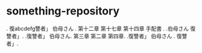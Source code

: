 # something-repository

. 復abcdefg讐者」 伯母さん . 第十二章 第十七章 第十四章 手配書 . .伯母さん 復讐者」. .復讐者」 伯母さん. 第三章 第二章 第四章. .復讐者」 伯母さん . 復讐者」.

